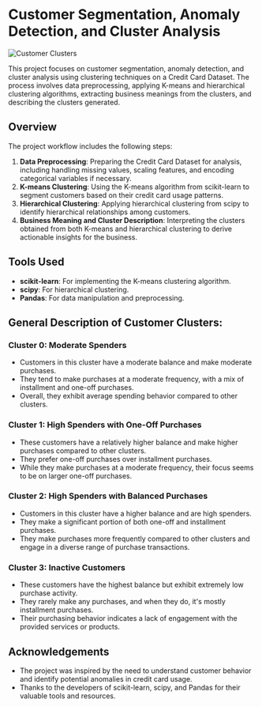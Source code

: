 # Customer Segmentation, Anomaly Detection, and Cluster Analysis

![Customer Clusters](cluster_image.png)

This project focuses on customer segmentation, anomaly detection, and cluster analysis using clustering techniques on a Credit Card Dataset. The process involves data preprocessing, applying K-means and hierarchical clustering algorithms, extracting business meanings from the clusters, and describing the clusters generated.

## Overview

The project workflow includes the following steps:

1. **Data Preprocessing**: Preparing the Credit Card Dataset for analysis, including handling missing values, scaling features, and encoding categorical variables if necessary.
2. **K-means Clustering**: Using the K-means algorithm from scikit-learn to segment customers based on their credit card usage patterns.
3. **Hierarchical Clustering**: Applying hierarchical clustering from scipy to identify hierarchical relationships among customers.
4. **Business Meaning and Cluster Description**: Interpreting the clusters obtained from both K-means and hierarchical clustering to derive actionable insights for the business.

## Tools Used

- **scikit-learn**: For implementing the K-means clustering algorithm.
- **scipy**: For hierarchical clustering.
- **Pandas**: For data manipulation and preprocessing.

## General Description of Customer Clusters:

### Cluster 0: Moderate Spenders
- Customers in this cluster have a moderate balance and make moderate purchases.
- They tend to make purchases at a moderate frequency, with a mix of installment and one-off purchases.
- Overall, they exhibit average spending behavior compared to other clusters.

### Cluster 1: High Spenders with One-Off Purchases
- These customers have a relatively higher balance and make higher purchases compared to other clusters.
- They prefer one-off purchases over installment purchases.
- While they make purchases at a moderate frequency, their focus seems to be on larger one-off purchases.

### Cluster 2: High Spenders with Balanced Purchases
- Customers in this cluster have a higher balance and are high spenders.
- They make a significant portion of both one-off and installment purchases.
- They make purchases more frequently compared to other clusters and engage in a diverse range of purchase transactions.

### Cluster 3: Inactive Customers
- These customers have the highest balance but exhibit extremely low purchase activity.
- They rarely make any purchases, and when they do, it's mostly installment purchases.
- Their purchasing behavior indicates a lack of engagement with the provided services or products.

## Acknowledgements

- The project was inspired by the need to understand customer behavior and identify potential anomalies in credit card usage.
- Thanks to the developers of scikit-learn, scipy, and Pandas for their valuable tools and resources.

